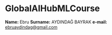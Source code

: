 # GlobalAIHubMLCourse

**Name:** 
Ebru
**Surname:**
AYDINDAĞ BAYRAK 
**e-mail:**
ebruaydindag@gmail.com
